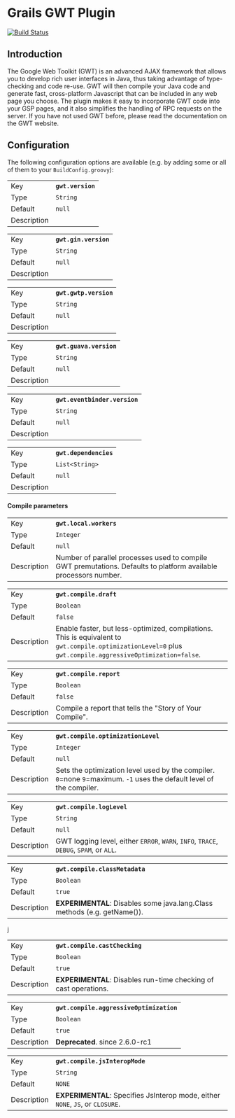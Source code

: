 # Grails GWT Plugin 
[![Build Status](https://travis-ci.org/donbeave/grails-gwt.svg?branch=master)](https://travis-ci.org/donbeave/grails-gwt)

## Introduction

The Google Web Toolkit (GWT) is an advanced AJAX framework that allows you to develop rich user interfaces in Java, thus taking advantage of type-checking and code re-use. GWT will then compile your Java code and generate fast, cross-platform Javascript that can be included in any web page you choose.
The plugin makes it easy to incorporate GWT code into your GSP pages, and it also simplifies the handling of RPC requests on the server. If you have not used GWT before, please read the documentation on the GWT website.


## Configuration

The following configuration options are available (e.g. by adding some or all of them to your `BuildConfig.groovy`):

<table>
	<tr>
		<td>Key</td>
		<td><strong><code>gwt.version</code></strong></td>
	</tr>
	<tr>
		<td>Type</td>
		<td><code>String</code></td>
	</tr>
	<tr>
		<td>Default</td>
		<td><code>null</code></td>
	</tr>
	<tr>
		<td>Description</td>
		<td>
		</td>
	</tr>
</table>

<table>
	<tr>
		<td>Key</td>
		<td><strong><code>gwt.gin.version</code></strong></td>
	</tr>
	<tr>
		<td>Type</td>
		<td><code>String</code></td>
	</tr>
	<tr>
		<td>Default</td>
		<td><code>null</code></td>
	</tr>
	<tr>
		<td>Description</td>
		<td>
		</td>
	</tr>
</table>

<table>
	<tr>
		<td>Key</td>
		<td><strong><code>gwt.gwtp.version</code></strong></td>
	</tr>
	<tr>
		<td>Type</td>
		<td><code>String</code></td>
	</tr>
	<tr>
		<td>Default</td>
		<td><code>null</code></td>
	</tr>
	<tr>
		<td>Description</td>
		<td>
		</td>
	</tr>
</table>

<table>
	<tr>
		<td>Key</td>
		<td><strong><code>gwt.guava.version</code></strong></td>
	</tr>
	<tr>
		<td>Type</td>
		<td><code>String</code></td>
	</tr>
	<tr>
		<td>Default</td>
		<td><code>null</code></td>
	</tr>
	<tr>
		<td>Description</td>
		<td>
		</td>
	</tr>
</table>

<table>
	<tr>
		<td>Key</td>
		<td><strong><code>gwt.eventbinder.version</code></strong></td>
	</tr>
	<tr>
		<td>Type</td>
		<td><code>String</code></td>
	</tr>
	<tr>
		<td>Default</td>
		<td><code>null</code></td>
	</tr>
	<tr>
		<td>Description</td>
		<td>
		</td>
	</tr>
</table>

<table>
	<tr>
		<td>Key</td>
		<td><strong><code>gwt.dependencies</code></strong></td>
	</tr>
	<tr>
		<td>Type</td>
		<td><code>List&lt;String&gt;</code></td>
	</tr>
	<tr>
		<td>Default</td>
		<td><code>null</code></td>
	</tr>
	<tr>
		<td>Description</td>
		<td>
		</td>
	</tr>
</table>

#### Compile parameters

<table>
	<tr>
		<td>Key</td>
		<td><strong><code>gwt.local.workers</code></strong></td>
	</tr>
	<tr>
		<td>Type</td>
		<td><code>Integer</code></td>
	</tr>
	<tr>
		<td>Default</td>
		<td><code>null</code></td>
	</tr>
	<tr>
		<td>Description</td>
		<td>Number of parallel processes used to compile GWT premutations. Defaults to platform available processors number.</td>
	</tr>
</table>

<table>
	<tr>
		<td>Key</td>
		<td><strong><code>gwt.compile.draft</code></strong></td>
	</tr>
	<tr>
		<td>Type</td>
		<td><code>Boolean</code></td>
	</tr>
	<tr>
		<td>Default</td>
		<td><code>false</code></td>
	</tr>
	<tr>
		<td>Description</td>
		<td>Enable faster, but less-optimized, compilations. This is equivalent to <code>gwt.compile.optimizationLevel=0</code> plus <code>gwt.compile.aggressiveOptimization=false</code>.</td>
	</tr>
</table>

<table>
	<tr>
		<td>Key</td>
		<td><strong><code>gwt.compile.report</code></strong></td>
	</tr>
	<tr>
		<td>Type</td>
		<td><code>Boolean</code></td>
	</tr>
	<tr>
		<td>Default</td>
		<td><code>false</code></td>
	</tr>
	<tr>
		<td>Description</td>
		<td>Compile a report that tells the "Story of Your Compile".</td>
	</tr>
</table>

<table>
	<tr>
		<td>Key</td>
		<td><strong><code>gwt.compile.optimizationLevel</code></strong></td>
	</tr>
	<tr>
		<td>Type</td>
		<td><code>Integer</code></td>
	</tr>
	<tr>
		<td>Default</td>
		<td><code>null</code></td>
	</tr>
	<tr>
		<td>Description</td>
		<td>Sets the optimization level used by the compiler. <code>0</code>=none <code>9</code>=maximum. <code>-1</code> uses the default level of the compiler.</td>
	</tr>
</table>

<table>
	<tr>
		<td>Key</td>
		<td><strong><code>gwt.compile.logLevel</code></strong></td>
	</tr>
	<tr>
		<td>Type</td>
		<td><code>String</code></td>
	</tr>
	<tr>
		<td>Default</td>
		<td><code>null</code></td>
	</tr>
	<tr>
		<td>Description</td>
		<td>GWT logging level, either <code>ERROR</code>, <code>WARN</code>, <code>INFO</code>, <code>TRACE</code>, <code>DEBUG</code>, <code>SPAM</code>, or <code>ALL</code>.</td>
	</tr>
</table>

<table>
	<tr>
		<td>Key</td>
		<td><strong><code>gwt.compile.classMetadata</code></strong></td>
	</tr>
	<tr>
		<td>Type</td>
		<td><code>Boolean</code></td>
	</tr>
	<tr>
		<td>Default</td>
		<td><code>true</code></td>
	</tr>
	<tr>
		<td>Description</td>
		<td><strong>EXPERIMENTAL</strong>: Disables some java.lang.Class methods (e.g. getName()).</td>
	</tr>
</table>

<table>
	<tr>
		<td>Key</td>
		<td><strong><code>gwt.compile.castChecking</code></strong></td>
	</tr>
	<tr>
		<td>Type</td>
		<td><code>Boolean</code></td>
	</tr>
	<tr>
		<td>Default</td>
		<td><code>true</code></td>
	</tr>j
	<tr>
		<td>Description</td>
		<td><strong>EXPERIMENTAL</strong>: Disables run-time checking of cast operations.</td>
	</tr>
</table>

<table>
	<tr>
		<td>Key</td>
		<td><strong><code>gwt.compile.aggressiveOptimization</code></strong></td>
	</tr>
	<tr>
		<td>Type</td>
		<td><code>Boolean</code></td>
	</tr>
	<tr>
		<td>Default</td>
		<td><code>true</code></td>
	</tr>
	<tr>
		<td>Description</td>
		<td><strong>Deprecated</strong>. since 2.6.0-rc1</td>
	</tr>
</table>

<table>
	<tr>
		<td>Key</td>
		<td><strong><code>gwt.compile.jsInteropMode</code></strong></td>
	</tr>
	<tr>
		<td>Type</td>
		<td><code>String</code></td>
	</tr>
	<tr>
		<td>Default</td>
		<td><code>NONE</code></td>
	</tr>
	<tr>
		<td>Description</td>
		<td><strong>EXPERIMENTAL</strong>: Specifies JsInterop mode, either <code>NONE</code>, <code>JS</code>, or <code>CLOSURE</code>.</td>
	</tr>
</table>
